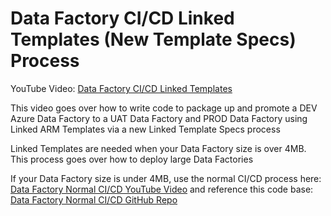 # Data Factory CI/CD Linked Templates (New Template Specs) Process

YouTube Video: [Data Factory CI/CD Linked Templates](https://www.youtube.com/watch?v=-T1rt35AaBc&t=795s)

This video goes over how to write code to package up and promote a DEV Azure Data Factory to a UAT Data Factory and PROD Data Factory using Linked ARM Templates via a new Linked Template Specs process

Linked Templates are needed when your Data Factory size is over 4MB. This process goes over how to deploy large Data Factories

If your Data Factory size is under 4MB, use the normal CI/CD process here: [Data Factory Normal CI/CD YouTube Video](https://youtu.be/l-bBMelqifw) and reference this code base: [Data Factory Normal CI/CD GitHub Repo](https://github.com/DataEngineeringWithNick/DataFactoryCICD)